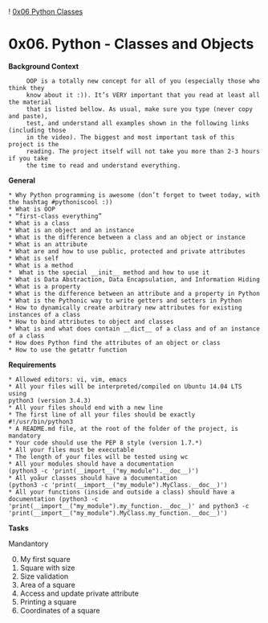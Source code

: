 ! [0x06 Python Classes](https://s3.amazonaws.com/intranet-projects-files/holbertonschool-higher-level_programming+/247/oop-meme.jpg)

# **0x06. Python - Classes and Objects**

**Background Context**

	     OOP is a totally new concept for all of you (especially those who think they
	     know about it :)). It’s VERY important that you read at least all the material
	     that is listed bellow. As usual, make sure you type (never copy and paste),
	     test, and understand all examples shown in the following links (including those
	     in the video). The biggest and most important task of this project is the
	     reading. The project itself will not take you more than 2-3 hours if you take
	     the time to read and understand everything.

**General**

	* Why Python programming is awesome (don’t forget to tweet today, with the hashtag #pythoniscool :))
	* What is OOP
	* “first-class everything”
	* What is a class
	* What is an object and an instance
	* What is the difference between a class and an object or instance
	* What is an attribute
	* What are and how to use public, protected and private attributes
	* What is self
	* What is a method
	*  What is the special __init__ method and how to use it
	* What is Data Abstraction, Data Encapsulation, and Information Hiding
	* What is a property
	* What is the difference between an attribute and a property in Python
	* What is the Pythonic way to write getters and setters in Python
	* How to dynamically create arbitrary new attributes for existing instances of a class
	* How to bind attributes to object and classes
	* What is and what does contain __dict__ of a class and of an instance of a class
	* How does Python find the attributes of an object or class
	* How to use the getattr function

**Requirements**

	* Allowed editors: vi, vim, emacs
	* All your files will be interpreted/compiled on Ubuntu 14.04 LTS using
	python3 (version 3.4.3)
	* All your files should end with a new line
	* The first line of all your files should be exactly #!/usr/bin/python3
	* A README.md file, at the root of the folder of the project, is
	mandatory
	* Your code should use the PEP 8 style (version 1.7.*)
	* All your files must be executable
	* The length of your files will be tested using wc
	* All your modules should have a documentation
	(python3 -c 'print(__import__("my_module").__doc__)')
	* All yoåur classes should have a documentation
	(python3 -c 'print(__import__("my_module").MyClass.__doc__)')
	* All your functions (inside and outside a class) should have a
	documentation (python3 -c 'print(__import__("my_module").my_function.__doc__)' and python3 -c 'print(__import__("my_module").MyClass.my_function.__doc__)')

**Tasks**

Mandantory

0. My first square
1. Square with size
2. Size validation
3. Area of a square
4. Access and update private attribute
5. Printing a square
6. Coordinates of a square
